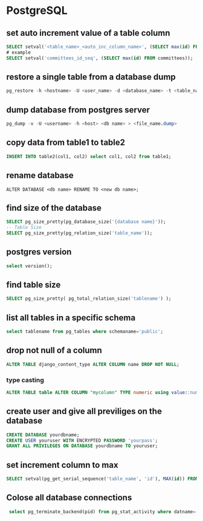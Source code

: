 # PostgreSQL

## set auto increment value of a table column
```sql
SELECT setval('<table_name>_<auto_inc_column_name>', (SELECT max(id) FROM <table_name>));
# example
SELECT setval('committees_id_seq', (SELECT max(id) FROM committees));
```
## restore a single table from a database dump
```sql
pg_restore -h <hostname> -U <user_name> -d <database_name> -t <table_name>  <database_dump_file>
```
## dump database from postgres server

```sql
pg_dump -v -U <username> -h <host> <db name> > <file_name.dump>
```

## copy data from table1 to table2
```sql
INSERT INTO table2(col1, col2) select col1, col2 from table1;
```
## rename database

```
ALTER DATABASE <db name> RENAME TO <new db name>;
```

## find size of the database

```sql
SELECT pg_size_pretty(pg_database_size('{database name}'));
-- Table Size
SELECT pg_size_pretty(pg_relation_size('table_name'));
```

## postgres version

```sql
select version();
```

## find table size
```sql
SELECT pg_size_pretty( pg_total_relation_size('tablename') );
```

## list all tables in a specific schema

```sql
select tablename from pg_tables where schemaname='public';
```

## drop not null of a column
```sql
ALTER TABLE django_content_type ALTER COLUMN name DROP NOT NULL;
```

### type casting
```sql
ALTER TABLE table ALTER COLUMN "mycolumn" TYPE numeric using value::numeric;
```

## create user and give all previliges on the database
```sql
CREATE DATABASE yourdbname;
CREATE USER youruser WITH ENCRYPTED PASSWORD 'yourpass';
GRANT ALL PRIVILEGES ON DATABASE yourdbname TO youruser;
```
## set increment column to max
```sql
SELECT setval(pg_get_serial_sequence('table_name', 'id'), MAX(id)) FROM table_name;
```

## Colose all database connections
```sql
 select pg_terminate_backend(pid) from pg_stat_activity where datname='<database name>';
```
